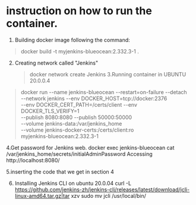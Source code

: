 # instruction on how to run the container.
1. Building docker image following the command:
> docker build -t myjenkins-blueocean:2.332.3-1 .
2. Creating network called "Jenkins"
   > docker network create Jenkins
3.Running container in UBUNTU 20.0.0.4
  > docker run --name jenkins-blueocean --restart=on-failure --detach \
  --network jenkins --env DOCKER_HOST=tcp://docker:2376 \
  --env DOCKER_CERT_PATH=/certs/client --env DOCKER_TLS_VERIFY=1 \
  --publish 8080:8080 --publish 50000:50000 \
  --volume jenkins-data:/var/jenkins_home \
  --volume jenkins-docker-certs:/certs/client:ro \
  myjenkins-blueocean:2.332.3-1
  
  
  
4.Get password for Jenkins web.
docker exec jenkins-blueocean cat /var/jenkins_home/secrets/initialAdminPassword
 Accessing http://localhost:8080/
 
 
5.inserting the code that we get in section 4


6. Installing Jenkins CLI on ubuntu 20.0.04
curl -L https://github.com/jenkins-zh/jenkins-cli/releases/latest/download/jcli-linux-amd64.tar.gz|tar xzv
sudo mv jcli /usr/local/bin/
